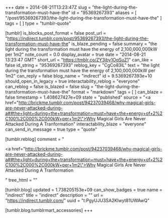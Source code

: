 +++
date = 2014-08-21T13:23:47Z
slug = "the-light-during-the-transformation-must-have-the"
id = "95369267393"
aliases = [ "/post/95369267393/the-light-during-the-transformation-must-have-the" ]
tags = [ ]
type = "tumblr-quote"

[tumblr]
is_blocks_post_format = false
post_url = "https://indirect.tumblr.com/post/95369267393/the-light-during-the-transformation-must-have-the"
is_blaze_pending = false
summary = "the light during the transformation must have the energy of 2,100,000,000kW per 1m2"
note_count = 0.0
display_avatar = true
date = "2014-08-21 13:23:47 GMT"
short_url = "https://tmblr.co/ZY3jby1OqSuZ1"
can_like = false
id_string = "95369267393"
reblog_key = "CgCo83lL"
text = "the light during the transformation must have the energy of 2,100,000,000kW per 1m2"
can_reply = false
blog_name = "indirect"
id = 9.5369267393e+10
should_open_in_legacy = true
interactability_reblog = "everyone"
can_reblog = false
is_blazed = false
slug = "the-light-during-the-transformation-must-have-the"
format = "markdown"
tags = [ ]
can_blaze = false
timestamp = 1.408627427e+09
state = "published"
source = "<a href=\"http://brickme.tumblr.com/post/94237039468/why-magical-girls-are-never-attacked-during-a##the+light+during+the+transformation+must+have+the+energy+of+2%2C100%2C000%2C000kW+per+1m2\">Why Magical Girls Are Never Attacked During A Tranformation</a>"
interactability_blaze = "everyone"
can_send_in_message = true
type = "quote"

[tumblr.reblog]
comment = "<p><a href=\"http://brickme.tumblr.com/post/94237039468/why-magical-girls-are-never-attacked-during-a##the+light+during+the+transformation+must+have+the+energy+of+2%2C100%2C000%2C000kW+per+1m2\">Why Magical Girls Are Never Attacked During A Tranformation</a></p>"
tree_html = ""

[tumblr.blog]
updated = 1.738205153e+09
can_show_badges = true
name = "indirect"
title = "indirect"
description = ""
url = "https://indirect.tumblr.com/"
uuid = "t:PgyUJU3SA2Klwyt81UWAwQ"

[tumblr.blog.tumblrmart_accessories]
+++
